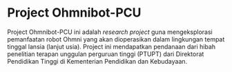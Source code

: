 # Project Ohmnibot-PCU

Project Ohmnibot-PCU ini adalah *research project* guna mengeksplorasi pemanfaatan robot Ohmni yang akan dioperasikan dalam lingkungan tempat tinggal lansia (lanjut usia). Project ini mendapatkan pendanaan dari hibah penelitian terapan unggulan perguruan tinggi (PTUPT) dari Direktorat Pendidikan Tinggi di Kementerian Pendidikan dan Kebudayaan.
